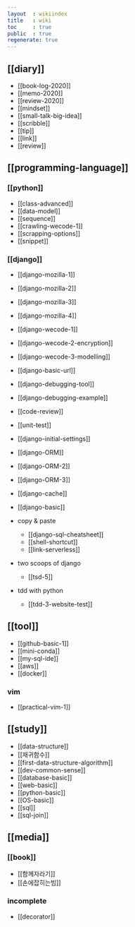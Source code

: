 ```yaml
---
layout  : wikiindex
title   : wiki
toc     : true
public  : true
regenerate: true
---
```


## [[diary]]

* [[book-log-2020]]
* [[memo-2020]]
* [[review-2020]]
* [[mindset]]
* [[small-talk-big-idea]]
* [[scribble]]
* [[tip]]
* [[link]]
* [[review]]

## [[programming-language]]

### [[python]]

* [[class-advanced]]
* [[data-model]]
* [[sequence]]
* [[crawling-wecode-1]]
* [[scrapping-options]]
* [[snippet]]

### [[django]]

* [[django-mozilla-1]]
* [[django-mozilla-2]]
* [[django-mozilla-3]]
* [[django-mozilla-4]]
* [[django-wecode-1]]
* [[django-wecode-2-encryption]]
* [[django-wecode-3-modelling]] 
* [[django-basic-url]]
* [[django-debugging-tool]]
* [[django-debugging-example]]
* [[code-review]]
* [[unit-test]]
* [[django-initial-settings]]
* [[django-ORM]]
* [[django-ORM-2]]
* [[django-ORM-3]]
* [[django-cache]]
* [[django-basic]]

* copy & paste
    * [[django-sql-cheatsheet]]
    * [[shell-shortcut]]
    * [[link-serverless]] 

* two scoops of django
    * [[tsd-5]]

* tdd with python
    * [[tdd-3-website-test]]

## [[tool]]

* [[github-basic-1]]
* [[mini-conda]]
* [[my-sql-ide]]
* [[aws]]
* [[docker]]

### vim

* [[practical-vim-1]]

## [[study]]

* [[data-structure]] 
* [[재귀함수]]
* [[first-data-structure-algorithm]]
* [[dev-common-sense]]
* [[database-basic]]
* [[web-basic]]
* [[python-basic]]
* [[OS-basic]]
* [[sql]]
* [[sql-join]]

## [[media]]

### [[book]]

* [[함께자라기]]
* [[손에잡히는빔]]

### incomplete

- [[decorator]]
